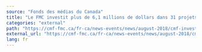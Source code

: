 ```yaml
---
source: "Fonds des médias du Canada"
title: "Le FMC investit plus de 6,1 millions de dollars dans 31 projets médias numériques canadiens"
categories: "external"
path: "https://cmf-fmc.ca/fr-ca/news-events/news/august-2018/cmf-invests-over-$6-1m-in-31-canadian-innovative-d"
external_url: "https://cmf-fmc.ca/fr-ca/news-events/news/august-2018/cmf-invests-over-$6-1m-in-31-canadian-innovative-d"
lang: fr
---
```

